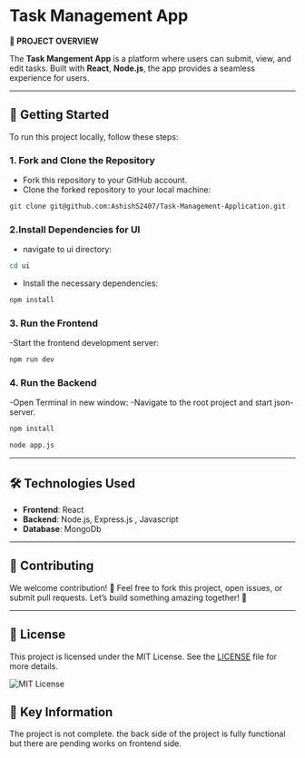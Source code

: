 #  **Task Management App** 

**📄 PROJECT OVERVIEW**

The **Task Mangement App** is a platform where users can submit, view, and edit tasks.  Built with **React**, **Node.js**, the app provides a seamless experience for users.

---

## 🏁 Getting Started

To run this project locally, follow these steps:

### 1. Fork and Clone the Repository

- Fork this repository to your GitHub account.
- Clone the forked repository to your local machine:

```bash
git clone git@github.com:AshishS2407/Task-Management-Application.git

```

### 2.Install Dependencies for UI
- navigate to ui directory:

```bash
cd ui
```
- Install the necessary dependencies:

```bash
npm install
```
### 3. Run the Frontend
-Start the frontend development server:

```bash
npm run dev
```
### 4. Run the   Backend
-Open Terminal in new window:
-Navigate to the root project and start json-server.

```bash
npm install
```

```bash
node app.js
```
---


## 🛠️ Technologies Used

- **Frontend**: React
- **Backend**: Node.js, Express.js , Javascript
- **Database**: MongoDb

---


## 🤝 Contributing

We welcome contribution! 🙌 Feel free to fork this project, open issues, or submit pull requests. Let’s build something amazing together! 🚀

---
## 📝 License

This project is licensed under the MIT License. See the [LICENSE](LICENSE) file for more details.

![MIT License](https://img.shields.io/badge/License-MIT-blue.svg) 

## 📝 Key Information

The project is not complete. the back side of the project is fully functional but there are pending works on frontend side.
